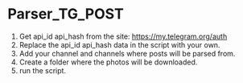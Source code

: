 # Parser_TG_POST

1. Get api_id api_hash from the site:  https://my.telegram.org/auth
2. Replace the api_id api_hash data in the script with your own.
3. Add your channel and channels where posts will be parsed from.
4. Create a folder where the photos will be downloaded.
5. run the script.
